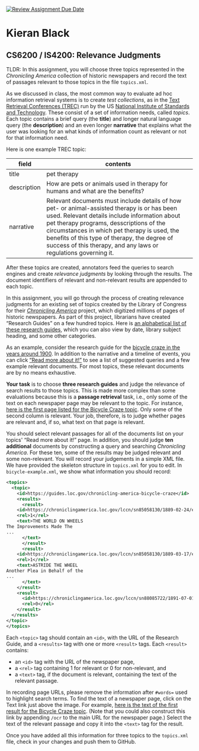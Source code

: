 [![Review Assignment Due Date](https://classroom.github.com/assets/deadline-readme-button-22041afd0340ce965d47ae6ef1cefeee28c7c493a6346c4f15d667ab976d596c.svg)](https://classroom.github.com/a/J7-Ztghw)

# Kieran Black

## CS6200 / IS4200: Relevance Judgments

TLDR: In this assignment, you will choose three topics represented in the _Chronicling America_ collection of historic newspapers and record the text of passages relevant to those topics in the file `topics.xml`.

As we discussed in class, the most common way to evaluate ad hoc information retrieval systems is to create *test collections*, as in the [Text Retrieval Conferences (TREC)](https://trec.nist.gov/) run by the US [National Institute of Standards and Technology](https://www.nist.gov/). These consist of a set of information needs, called *topics*. Each topic contains a brief query (the **title**) and longer natural language query (the **description**) and an even longer **narrative** that explains what the user was looking for an what kinds of information count as relevant or not for that information need.

Here is one example TREC topic:

| field | contents |
| ----- | -------- |
| title | pet therapy |
| description | How are pets or animals used in therapy for humans and what are the benefits? |
| narrative | Relevant documents must include details of how pet- or animal-assisted therapy is or has been used. Relevant details include information about pet therapy programs, desscriptions of the circumstances in which pet therapy is used, the benefits of this type of therapy, the degree of success of this therapy, and any laws or regulations governing it. |

After these topics are created, annotators feed the queries to search engines and create *relevance judgments* by looking through the results. The document identifiers of relevant and non-relevant results are appended to each topic.

In this assignment, you will go through the process of creating relevance judgments for an existing set of topics created by the Library of Congress for their [_Chronicling America_](https://chroniclingamerica.loc.gov/) project, which digitized millions of pages of historic newspapers. As part of this project, librarians have created &ldquo;Research Guides&rdquo; on a few hundred topics. Here is [an alphabetical list of these research guides](https://guides.loc.gov/chronicling-america-topics/alphabetical-order), which you can also view by date, library subject heading, and some other categories.

As an example, consider the research guide for the [bicycle craze in the years around 1900](https://guides.loc.gov/chronicling-america-bicycle-craze). In addition to the narrative and a timeline of events, you can click [&ldquo;Read more about it!&rdquo;](https://guides.loc.gov/chronicling-america-bicycle-craze/selected-articles) to see a list of suggested queries and a few example relevant documents. For most topics, these relevant documents are by no means exhaustive.

**Your task** is to choose **three research guides** and judge the relevance of search results to those topics.  This is made more complex than some evaluations because this is a **passage retrieval** task, i.e., only some of the text on each newspaper page may be relevant to the topic. For instance, [here is the first page listed for the Bicycle Craze topic](https://chroniclingamerica.loc.gov/lccn/sn85058130/1889-02-24/ed-1/seq-6/#words=bicycles+safety).  Only some of the second column is relevant. Your job, therefore, is to judge whether pages are relevant and, if so, what text on that page is relevant.

You should select relevant passages for all of the documents list on your topics' &ldquo;Read more about it!&rdquo; page. In addition, you should judge **ten additional** documents by constructing a query and searching *Chronicling America*.  For these ten, some of the results may be judged relevant and some non-relevant.  You will record your judgements in a simple XML file.  We have provided the skeleton structure in `topics.xml` for you to edit.  In `bicycle-example.xml`, we show what information you should record:
```xml
<topics>
  <topic>
    <id>https://guides.loc.gov/chronicling-america-bicycle-craze</id>
    <results>
      <result>
	<id>https://chroniclingamerica.loc.gov/lccn/sn85058130/1889-02-24/ed-1/seq-6/</id>
	<rel>1</rel>
	<text>THE WORLD ON WHEELS
The Improvements Made The
...
      </text>
      </result>
      <result>
	<id>https://chroniclingamerica.loc.gov/lccn/sn85058130/1889-03-17/ed-1/seq-11/</id>
	<rel>1</rel>
	<text>ASTRIDE THE WHEEL
Another Plea in Behalf of the
...
      </text>
    </result>
    <result>
      <id>https://chroniclingamerica.loc.gov/lccn/sn88085722/1891-07-01/ed-1/seq-2/</id>
      <rel>0</rel>
    </result>
  </results>
</topic>
</topics>
```

Each `<topic>` tag should contain an `<id>`, with the URL of the Research Guide, and a `<results>` tag with one or more `<result>` tags.  Each `<result>` contains:
* an `<id>` tag with the URL of the newspaper page,
* a `<rel>` tag containing 1 for relevant or 0 for non-relevant, and
* a `<text>` tag, if the document is relevant, containing the text of the relevant passage.

In recording page URLs, please remove the information after `#words=` used to highlight search terms.  To find the text of a newspaper page, click on the Text link just above the image.  For example, [here is the text of the first result for the Bicycle Craze topic](https://chroniclingamerica.loc.gov/lccn/sn85058130/1889-02-24/ed-1/seq-6/ocr/).  (Note that you could also construct this link by appending `/ocr` to the main URL for the newspaper page.) Select the text of the relevant passage and copy it into the `<text>` tag for the result.

Once you have added all this information for three topics to the `topics.xml` file, check in your changes and push them to GitHub.
